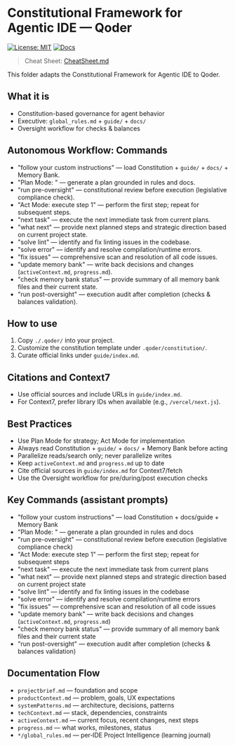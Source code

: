 # Constitutional Framework for Agentic IDE — Qoder
 
 
[![License: MIT](https://img.shields.io/badge/License-MIT-green.svg)](../LICENSE.md) [![Docs](https://img.shields.io/badge/docs-read-blue)](./.qoder/guide/index.md)
 
> Cheat Sheet: [CheatSheet.md](CheatSheet.md)

This folder adapts the Constitutional Framework for Agentic IDE to Qoder.

## What it is
- Constitution-based governance for agent behavior
- Executive: `global_rules.md` + `guide/` + `docs/`
- Oversight workflow for checks & balances

## Autonomous Workflow: Commands
- "follow your custom instructions" — load Constitution + `guide/` + `docs/` + Memory Bank.
- "Plan Mode: <your goal>" — generate a plan grounded in rules and docs.
- "run pre-oversight" — constitutional review before execution (legislative compliance check).
- "Act Mode: execute step 1" — perform the first step; repeat for subsequent steps.
- "next task" — execute the next immediate task from current plans.
- "what next" — provide next planned steps and strategic direction based on current project state.
- "solve lint" — identify and fix linting issues in the codebase.
- "solve error" — identify and resolve compilation/runtime errors.
- "fix issues" — comprehensive scan and resolution of all code issues.
- "update memory bank" — write back decisions and changes (`activeContext.md`, `progress.md`).
- "check memory bank status" — provide summary of all memory bank files and their current state.
- "run post-oversight" — execution audit after completion (checks & balances validation).

## How to use
1) Copy `./.qoder/` into your project.
2) Customize the constitution template under `.qoder/constitution/`.
3) Curate official links under `guide/index.md`.

## Citations and Context7
- Use official sources and include URLs in `guide/index.md`.
- For Context7, prefer library IDs when available (e.g., `/vercel/next.js`).

## Best Practices
- Use Plan Mode for strategy; Act Mode for implementation
- Always read Constitution + `guide/` + `docs/` + Memory Bank before acting
- Parallelize reads/search only; never parallelize writes
- Keep `activeContext.md` and `progress.md` up to date
- Cite official sources in `guide/index.md` for Context7/fetch
- Use the Oversight workflow for pre/during/post execution checks

## Key Commands (assistant prompts)
- "follow your custom instructions" — load Constitution + docs/guide + Memory Bank
- "Plan Mode: <your goal>" — generate a plan grounded in rules and docs
- "run pre-oversight" — constitutional review before execution (legislative compliance check)
- "Act Mode: execute step 1" — perform the first step; repeat for subsequent steps
- "next task" — execute the next immediate task from current plans
- "what next" — provide next planned steps and strategic direction based on current project state
- "solve lint" — identify and fix linting issues in the codebase
- "solve error" — identify and resolve compilation/runtime errors
- "fix issues" — comprehensive scan and resolution of all code issues
- "update memory bank" — write back decisions and changes (`activeContext.md`, `progress.md`)
- "check memory bank status" — provide summary of all memory bank files and their current state
- "run post-oversight" — execution audit after completion (checks & balances validation)

## Documentation Flow
- `projectbrief.md` — foundation and scope
- `productContext.md` — problem, goals, UX expectations
- `systemPatterns.md` — architecture, decisions, patterns
- `techContext.md` — stack, dependencies, constraints
- `activeContext.md` — current focus, recent changes, next steps
- `progress.md` — what works, milestones, status
- `*/global_rules.md` — per‑IDE Project Intelligence (learning journal)
